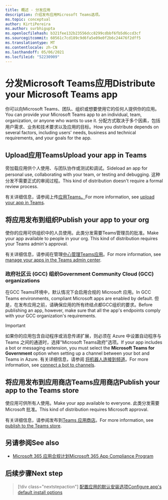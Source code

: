 ```yaml
---
title: 概述 - 分发应用
description: 介绍发布应用Microsoft Teams选项。
ms.topic: conceptual
author: KirtiPereira
ms.author: surbhigupta
ms.openlocfilehash: b321fee132b23556dcc8299cdbbf6fb5d6ccd3cf
ms.sourcegitcommit: 60561c7cd189c9d6fa5e09e0f2b6c24476f2dff5
ms.translationtype: MT
ms.contentlocale: zh-CN
ms.lasthandoff: 05/06/2021
ms.locfileid: "52230909"
---
```

# <a name="distribute-your-microsoft-teams-app"></a><span data-ttu-id="b29f3-103">分发Microsoft Teams应用</span><span class="sxs-lookup"><span data-stu-id="b29f3-103">Distribute your Microsoft Teams app</span></span>

<span data-ttu-id="b29f3-104">你可以向Microsoft Teams、团队、组织或想要使用它的任何人提供你的应用。</span><span class="sxs-lookup"><span data-stu-id="b29f3-104">You can provide your Microsoft Teams app to an individual, team, organization, or anyone who wants to use it.</span></span> <span data-ttu-id="b29f3-105">分配方式取决于多个因素，包括用户需求、业务和技术要求以及应用的目标。</span><span class="sxs-lookup"><span data-stu-id="b29f3-105">How you distribute depends on several factors, including users' needs, business and technical requirements, and your goals for the app.</span></span>

## <a name="upload-your-app-in-teams"></a><span data-ttu-id="b29f3-106">Upload应用Teams</span><span class="sxs-lookup"><span data-stu-id="b29f3-106">Upload your app in Teams</span></span>

<span data-ttu-id="b29f3-107">旁加载应用供个人使用、与团队协作或测试和调试。</span><span class="sxs-lookup"><span data-stu-id="b29f3-107">Sideload an app for personal use, collaborating with your team, or testing and debugging.</span></span> <span data-ttu-id="b29f3-108">这种分发不需要正式的审阅过程。</span><span class="sxs-lookup"><span data-stu-id="b29f3-108">This kind of distribution doesn't require a formal review process.</span></span>

<span data-ttu-id="b29f3-109">有关详细信息，请参阅上传[应用Teams。](apps-upload.md)</span><span class="sxs-lookup"><span data-stu-id="b29f3-109">For more information, see [upload your app in Teams](apps-upload.md).</span></span>

## <a name="publish-your-app-to-your-org"></a><span data-ttu-id="b29f3-110">将应用发布到组织</span><span class="sxs-lookup"><span data-stu-id="b29f3-110">Publish your app to your org</span></span>

<span data-ttu-id="b29f3-111">使你的应用可供组织中的人员使用。此类分发需要Teams管理员的批准。</span><span class="sxs-lookup"><span data-stu-id="b29f3-111">Make your app available to people in your org. This kind of distribution requires your Teams admin's approval.</span></span>

<span data-ttu-id="b29f3-112">有关详细信息，请参阅在管理[中心管理Teams应用](https://docs.microsoft.com/MicrosoftTeams/manage-apps?toc=%2Fmicrosoftteams%2Fplatform%2Ftoc.json&bc=%2FMicrosoftTeams%2Fbreadcrumb%2Ftoc.json)。</span><span class="sxs-lookup"><span data-stu-id="b29f3-112">For more information, see [manage your apps in the Teams admin center](https://docs.microsoft.com/MicrosoftTeams/manage-apps?toc=%2Fmicrosoftteams%2Fplatform%2Ftoc.json&bc=%2FMicrosoftTeams%2Fbreadcrumb%2Ftoc.json).</span></span>

### <a name="government-community-cloud-gcc-organizations"></a><span data-ttu-id="b29f3-113">政府社区云 (GCC) 组织</span><span class="sxs-lookup"><span data-stu-id="b29f3-113">Government Community Cloud (GCC) organizations</span></span>

<span data-ttu-id="b29f3-114">在GCC Teams环境中，默认情况下会启用合规的 Microsoft 应用。</span><span class="sxs-lookup"><span data-stu-id="b29f3-114">In GCC Teams environments, compliant Microsoft apps are enabled by default.</span></span> <span data-ttu-id="b29f3-115">但是，在发布应用之前，请确保应用的所有终结点都GCC组织的要求。</span><span class="sxs-lookup"><span data-stu-id="b29f3-115">Before publishing an app, however, make sure that all the app's endpoints comply with your GCC organization's requirements.</span></span>

> [!IMPORTANT]
><span data-ttu-id="b29f3-116">如果你的应用包含自动程序或消息传递扩展，则必须在 Azure 中设置自动程序与 Teams 之间的通道时，选择"Microsoft Teams政府"选项。</span><span class="sxs-lookup"><span data-stu-id="b29f3-116">If your app includes a bot or messaging extension, you must select the **Microsoft Teams for Government** option when setting up a channel between your bot and Teams in Azure.</span></span> <span data-ttu-id="b29f3-117">有关详细信息，请参阅 [将机器人连接到频道](/azure/bot-service/bot-service-manage-channels?view=azure-bot-service-4.0&preserve-view=true)。</span><span class="sxs-lookup"><span data-stu-id="b29f3-117">For more information, see [connect a bot to channels](/azure/bot-service/bot-service-manage-channels?view=azure-bot-service-4.0&preserve-view=true).</span></span>

## <a name="publish-your-app-to-the-teams-store"></a><span data-ttu-id="b29f3-118">将应用发布到应用商店Teams应用商店</span><span class="sxs-lookup"><span data-stu-id="b29f3-118">Publish your app to the Teams store</span></span>

<span data-ttu-id="b29f3-119">使应用可供所有人使用。</span><span class="sxs-lookup"><span data-stu-id="b29f3-119">Make your app available to everyone.</span></span> <span data-ttu-id="b29f3-120">此类分发需要 Microsoft 批准。</span><span class="sxs-lookup"><span data-stu-id="b29f3-120">This kind of distribution requires Microsoft approval.</span></span>

<span data-ttu-id="b29f3-121">有关详细信息，请参阅发布到[Teams 应用商店](~/concepts/deploy-and-publish/appsource/publish.md)。</span><span class="sxs-lookup"><span data-stu-id="b29f3-121">For more information, see [publish to the Teams store](~/concepts/deploy-and-publish/appsource/publish.md).</span></span>

## <a name="see-also"></a><span data-ttu-id="b29f3-122">另请参阅</span><span class="sxs-lookup"><span data-stu-id="b29f3-122">See also</span></span>

* [<span data-ttu-id="b29f3-123">Microsoft 365 应用合规计划</span><span class="sxs-lookup"><span data-stu-id="b29f3-123">Microsoft 365 App Compliance Program</span></span>](/microsoft-365-app-certification/overview)

## <a name="next-step"></a><span data-ttu-id="b29f3-124">后续步骤</span><span class="sxs-lookup"><span data-stu-id="b29f3-124">Next step</span></span>

> [!div class="nextstepaction"]
> [<span data-ttu-id="b29f3-125">配置应用的默认安装选项</span><span class="sxs-lookup"><span data-stu-id="b29f3-125">Configure app's default install options</span></span>](~/concepts/deploy-and-publish/add-default-install-scope.md)

